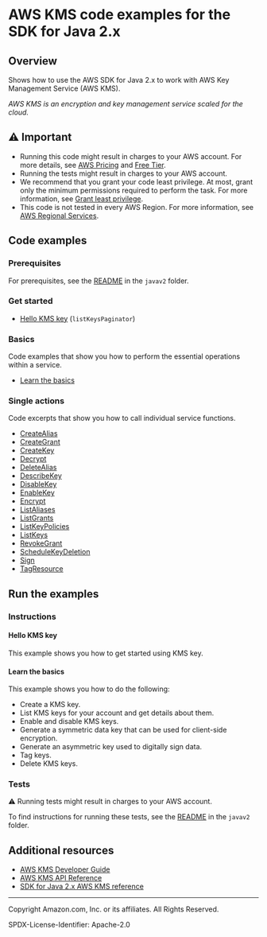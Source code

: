 # AWS KMS code examples for the SDK for Java 2.x

## Overview

Shows how to use the AWS SDK for Java 2.x to work with AWS Key Management Service (AWS KMS).

<!--custom.overview.start-->
<!--custom.overview.end-->

_AWS KMS is an encryption and key management service scaled for the cloud._

## ⚠ Important

* Running this code might result in charges to your AWS account. For more details, see [AWS Pricing](https://aws.amazon.com/pricing/) and [Free Tier](https://aws.amazon.com/free/).
* Running the tests might result in charges to your AWS account.
* We recommend that you grant your code least privilege. At most, grant only the minimum permissions required to perform the task. For more information, see [Grant least privilege](https://docs.aws.amazon.com/IAM/latest/UserGuide/best-practices.html#grant-least-privilege).
* This code is not tested in every AWS Region. For more information, see [AWS Regional Services](https://aws.amazon.com/about-aws/global-infrastructure/regional-product-services).

<!--custom.important.start-->
<!--custom.important.end-->

## Code examples

### Prerequisites

For prerequisites, see the [README](../../README.md#Prerequisites) in the `javav2` folder.


<!--custom.prerequisites.start-->
<!--custom.prerequisites.end-->

### Get started

- [Hello KMS key](src/main/java/com/example/kms/HelloKMS.java#L6) (`listKeysPaginator`)


### Basics

Code examples that show you how to perform the essential operations within a service.

- [Learn the basics](src/main/java/com/example/kms/scenario/KMSScenario.java)


### Single actions

Code excerpts that show you how to call individual service functions.

- [CreateAlias](src/main/java/com/example/kms/scenario/KMSActions.java#L221)
- [CreateGrant](src/main/java/com/example/kms/scenario/KMSActions.java#L313)
- [CreateKey](src/main/java/com/example/kms/scenario/KMSActions.java#L112)
- [Decrypt](src/main/java/com/example/kms/scenario/KMSActions.java#L423)
- [DeleteAlias](src/main/java/com/example/kms/scenario/KMSActions.java#L620)
- [DescribeKey](src/main/java/com/example/kms/scenario/KMSActions.java#L135)
- [DisableKey](src/main/java/com/example/kms/scenario/KMSActions.java#L642)
- [EnableKey](src/main/java/com/example/kms/scenario/KMSActions.java#L165)
- [Encrypt](src/main/java/com/example/kms/scenario/KMSActions.java#L194)
- [ListAliases](src/main/java/com/example/kms/scenario/KMSActions.java#L254)
- [ListGrants](src/main/java/com/example/kms/scenario/KMSActions.java#L353)
- [ListKeyPolicies](src/main/java/com/example/kms/scenario/KMSActions.java#L506)
- [ListKeys](src/main/java/com/example/kms/HelloKMS.java#L6)
- [RevokeGrant](src/main/java/com/example/kms/scenario/KMSActions.java#L385)
- [ScheduleKeyDeletion](src/main/java/com/example/kms/scenario/KMSActions.java#L664)
- [Sign](src/main/java/com/example/kms/scenario/KMSActions.java#L532)
- [TagResource](src/main/java/com/example/kms/scenario/KMSActions.java#L592)


<!--custom.examples.start-->
<!--custom.examples.end-->

## Run the examples

### Instructions


<!--custom.instructions.start-->
<!--custom.instructions.end-->

#### Hello KMS key

This example shows you how to get started using KMS key.


#### Learn the basics

This example shows you how to do the following:

- Create a KMS key.
- List KMS keys for your account and get details about them.
- Enable and disable KMS keys.
- Generate a symmetric data key that can be used for client-side encryption.
- Generate an asymmetric key used to digitally sign data.
- Tag keys.
- Delete KMS keys.

<!--custom.basic_prereqs.kms_Scenario_Basics.start-->
<!--custom.basic_prereqs.kms_Scenario_Basics.end-->


<!--custom.basics.kms_Scenario_Basics.start-->
<!--custom.basics.kms_Scenario_Basics.end-->


### Tests

⚠ Running tests might result in charges to your AWS account.


To find instructions for running these tests, see the [README](../../README.md#Tests)
in the `javav2` folder.



<!--custom.tests.start-->
<!--custom.tests.end-->

## Additional resources

- [AWS KMS Developer Guide](https://docs.aws.amazon.com/kms/latest/developerguide/overview.html)
- [AWS KMS API Reference](https://docs.aws.amazon.com/kms/latest/APIReference/Welcome.html)
- [SDK for Java 2.x AWS KMS reference](https://sdk.amazonaws.com/java/api/latest/software/amazon/awssdk/services/kms/package-summary.html)

<!--custom.resources.start-->
<!--custom.resources.end-->

---

Copyright Amazon.com, Inc. or its affiliates. All Rights Reserved.

SPDX-License-Identifier: Apache-2.0